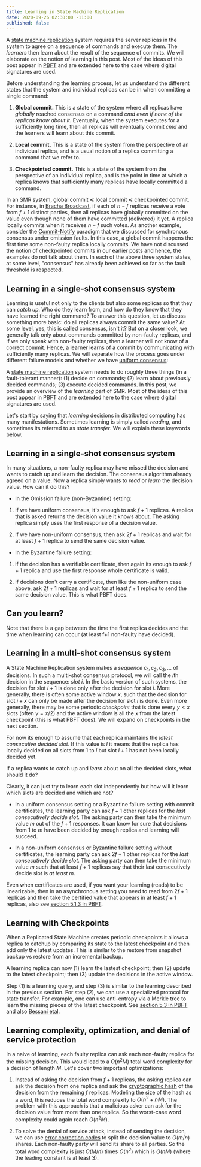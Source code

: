 ```yaml
---
title: Learning in State Machine Replication
date: 2020-09-26 02:30:00 -11:00
published: false
---
```


A [state machine replication](https://decentralizedthoughts.github.io/2019-10-15-consensus-for-state-machine-replication/) system requires the server replicas in the system to agree on a sequence of commands and execute them. The *learners* then learn about the result of the sequence of commits. We will elaborate on the notion of learning in this post. Most of the ideas of this post appear in [PBFT](https://www.microsoft.com/en-us/research/wp-content/uploads/2017/01/thesis-mcastro.pdf) and are extended here to the case where digital signatures are used.

Before understanding the learning process, let us understand the different states that the system and individual replicas can be in when committing a single command:

1. **Global commit.** This is a state of the system where all replicas have *globally* reached consensus on a command $cmd$ *even if none of the replicas know about it*. Eventually, when the system executes for a sufficiently long time, then all replicas will eventually commit $cmd$ and the learners will learn about this commit.

2. **Local commit.** This is a state of the system from the perspective of an individual replica, and is a usual notion of a replica committing a command that we refer to.

3. **Checkpointed commit.** This is a state of the system from the perspective of an individual replica, and is the point in time at which a replica knows that sufficiently many replicas have locally committed a command.

In an SMR system, global commit $\preccurlyeq$ local commit $\preccurlyeq$ checkpointed commit. For instance, in [Bracha Broadcast](https://decentralizedthoughts.github.io/2020-09-19-living-with-asynchrony-brachas-reliable-broadcast/), if each of $n-f$ replicas receive a vote from $f+1$ distinct parties, then all replicas have globally committed on the value even though none of them have committed (delivered) it yet. A replica locally commits when it receives $n-f$ such votes. As another example, consider the [Commit-Notify](https://decentralizedthoughts.github.io/2020-09-13-synchronous-consensus-omission-faults/) paradigm that we discussed for synchronous consensus under omission faults. In this case, a global commit happens the first time some non-faulty replica locally commits. We have not discussed the notion of checkpointed commits in our earlier posts and hence, the examples do not talk about them. In each of the above three system states, at some level, "consensus" has already been achieved so far as the fault threshold is respected.

## Learning in a single-shot consensus system

Learning is useful not only to the clients but also some replicas so that they can *catch up*. Who do they learn from, and how do they know that they have learned the right command? To answer this question, let us discuss something more basic: do all replicas always commit the same value? At some level, yes, this is called consensus, isn't it? But on a closer look, we generally talk only about commands committed by non-faulty replicas, and if we only speak with non-faulty replicas, then a learner will not know of a correct commit. Hence, a learner learns of a commit by communicating with sufficiently many replicas. We will separate how the process goes under different failure models and whether we have [uniform consensus](https://decentralizedthoughts.github.io/2019-06-26-defining-consensus/):

A [state machine replication](https://decentralizedthoughts.github.io/2019-10-15-consensus-for-state-machine-replication/) system needs to do roughly three things (in a fault-tolerant manner): (1) decide on commands; (2) learn about previously decided commands; (3) execute decided commands. In this post, we provide an overview of the *learning* part of SMR. Most of the ideas of this post appear in [PBFT](https://www.microsoft.com/en-us/research/wp-content/uploads/2017/01/thesis-mcastro.pdf) and are extended here to the case where digital signatures are used.

Let's start by saying that *learning* decisions in distributed computing has many manifestations. Sometimes learning is simply called *reading*, and sometimes its referred to as *state transfer*. We will explain these keywords below.

## Learning in a single-shot consensus system

In many situations, a non-faulty replica may have missed the decision and wants to catch up and learn the decision. The consensus algorithm already agreed on a value. Now a replica simply wants to *read* or *learn* the decision value. How can it do this?

- In the Omission failure (non-Byzantine) setting:

1. If we have uniform consensus, it's enough to ask $f+1$ replicas. A replica that is asked returns the decision value it knows about. The asking replica simply uses the first response of a decision value. 

2. If we have non-uniform consensus, then ask $2f+1$ replicas and wait for at least $f+1$ replica to send the same decision value.  

- In the Byzantine failure setting:

1. if the decision has a verifiable certificate, then again its enough to ask $f+1$ replica and use the first response whole certificate is valid.

2. If decisions don't carry a certificate, then like the non-uniform case above, ask $2f+1$ replicas and wait for at least $f+1$ replica to send the same decision value. This is what PBFT does.

## Can you learn?

Note that there is a gap between the time the first replica decides and the time when learning can occur (at least f+1 non-faulty have decided). 


## Learning in a multi-shot consensus system

A State Machine Replication system makes a *sequence* $c_1,c_2,c_3,\dots$ of decisions. In such a multi-shot consensus protocol, we will call the $i$th decision in the sequence: *slot $i$*. In the basic version of such systems, the decision for slot $i+1$ is done only after the decision for slot $i$. More generally, there is often some active window $x$, such that the decision for slot $i+x$ can only be made after the decision for slot $i$ is done. Even more generally, there may be some periodic *checkpoint* that is done every $y<x$ slots (often $y=x/2)$ and the active window is all the $x$ from the latest checkpoint (this is what PBFT does). We will expand on checkpoints in the next section.

For now its enough to assume that each replica maintains the *latest consecutive decided slot*. If this value is $l$ it means that the replica has locally decided on all slots from 1 to $l$ but slot $l+1$ has not been locally decided yet. 

If a replica wants to catch up and *learn* about on all the decided slots, what should it do?

Clearly, it can just try to learn each slot independently but how will it learn which slots are decided and which are not?

- In a uniform consensus setting or a Byzantine failure setting with commit certificates, the learning party can ask $f+1$ other replicas for the *last consecutively decide slot*. The asking party can then take the minimum value $m$ out of the $f+1$ responses. It can know for sure that decisions from 1 to $m$ have been decided by enough replica and learning will succeed.

- In a non-uniform consensus or Byzantine failure setting without certificates, the learning party can ask $2f+1$ other replicas for the *last consecutively decide slot*. The asking party can then take the minimum value $m$ such that at least $f+1$ replicas say that their last consecutively decide slot is *at least* $m$.


Even when certificates are used, if you want your learning (reads) to be linearizable, then in an asynchronous setting you need to read from $2f+1$ replicas and then take the certified value that appears in at least $f+1$ replicas, also see [section 5.1.3 in PBFT](https://www.microsoft.com/en-us/research/wp-content/uploads/2017/01/thesis-mcastro.pdf).

## Learning with Checkpoints

When a Replicated State Machine creates periodic checkpoints it allows a replica to catchup by comparing its state to the latest checkpoint and then add only the latest updates. This is similar to the restore from snapshot backup vs restore from an incremental backup.

A learning replica can now (1) learn the lastest checkpoint; then (2) update to the latest checkpoint; then (3) update the decisions in the active window.

Step (1) is a learning query, and step (3) is similar to the learning described in the previous section. For step (2), we can use a specialized protocol for state transfer. For example, one can use anti-entropy via a Merkle tree to learn the missing pieces of the latest checkpoint. See [section 5.3 in PBFT](https://www.microsoft.com/en-us/research/wp-content/uploads/2017/01/thesis-mcastro.pdf) and also [Bessani etal](https://www.usenix.org/system/files/conference/atc13/atc13-bessani.pdf). 

## Learning complexity, optimization, and denial of service protection

In a naive of learning, each faulty replica can ask each non-faulty replica for the missing decision. This would lead to a  $O(n^2 M)$ total word complexity for a decision of length $M$. Let's cover two important optimizations:

1. Instead of asking the decision from $f+1$ replicas, the asking replica can ask the decision from one replica and ask the [cryptographic hash](https://decentralizedthoughts.github.io/2020-08-28-what-is-a-cryptographic-hash-function/) of the decision from the remaining $f$ replicas. Modeling the size of the hash as a word, this reduces the total word complexity to $O(n^2 + n M)$. The problem with this approach is that a malicious asker can ask for the decision value from more than one replica. So the worst-case word complexity could again reach $O(n^2 M)$.

2. To solve the denial of service attack, instead of sending the decision, we can use [error correction codes](https://users.ece.cmu.edu/~jwylie/pubs/CMU-PDL-03-104.pdf) to split the decision value to $O(m/n)$ shares. Each non-faulty party will send its share to all parties. So the total word complexity is just $O(M/n)$ times $O(n^2)$ which is $O(n M)$ (where the leading constant is at least 3).



